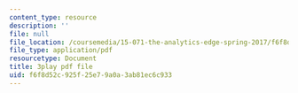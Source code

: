 ```yaml
---
content_type: resource
description: ''
file: null
file_location: /coursemedia/15-071-the-analytics-edge-spring-2017/f6f8d52c925f25e79a0a3ab81ec6c933_c_2RtTEkyo8.pdf
file_type: application/pdf
resourcetype: Document
title: 3play pdf file
uid: f6f8d52c-925f-25e7-9a0a-3ab81ec6c933
---
```

